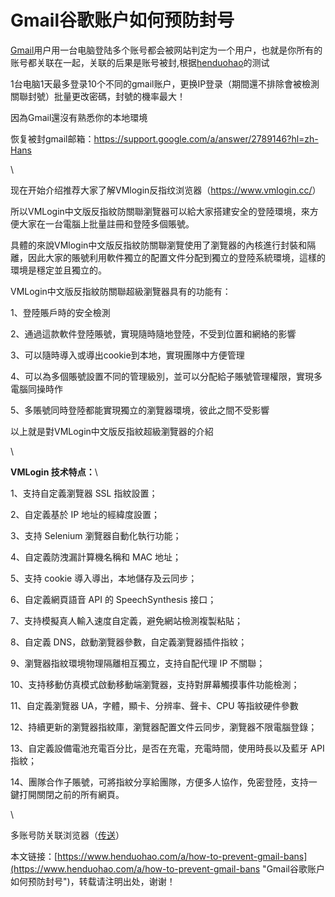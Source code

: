 # Gmail谷歌账户如何预防封号
[Gmail](https://www.henduohao.com/tag/gmail "Gmail是Google的免费网络邮件服务，也是世界上用户量最多的邮箱。")用户用一台电脑登陆多个账号都会被网站判定为一个用户，也就是你所有的账号都关联在一起，关联的后果是账号被封,根据[henduohao](https://www.henduohao.com/)的测试

1台电脑1天最多登录10个不同的gmail账户，更换IP登录（期間還不排除會被檢測關聯封號）批量更改密碼，封號的機率最大！

因為Gmail還沒有熟悉你的本地環境

恢复被封gmail邮箱：<https://support.google.com/a/answer/2789146?hl=zh-Hans>

\


现在开始介绍推荐大家了解VMlogin反指纹浏览器（<https://www.vmlogin.cc/>）

所以VMLogin中文版反指紋防關聯瀏覽器可以給大家搭建安全的登陸環境，來方便大家在一台電腦上批量註冊和登陸多個賬號。

具體的來說VMlogin中文版反指紋防關聯瀏覽使用了瀏覽器的內核進行封裝和隔離，因此大家的賬號利用軟件獨立的配置文件分配到獨立的登陸系統環境，這樣的環境是穩定並且獨立的。

VMLogin中文版反指紋防關聯超級瀏覽器具有的功能有：

1、登陸賬戶時的安全檢測

2、通過這款軟件登陸賬號，實現隨時隨地登陸，不受到位置和網絡的影響

3、可以隨時導入或導出cookie到本地，實現團隊中方便管理

4、可以為多個賬號設置不同的管理級別，並可以分配給子賬號管理權限，實現多電腦同操時作

5、多賬號同時登陸都能實現獨立的瀏覽器環境，彼此之間不受影響

以上就是對VMLogin中文版反指紋超級瀏覽器的介紹

\


**VMLogin 技术特点：**\


1、支持自定義瀏覽器 SSL 指紋設置；

2、自定義基於 IP 地址的經緯度設置；

3、支持 Selenium 瀏覽器自動化執行功能；

4、自定義防洩漏計算機名稱和 MAC 地址；

5、支持 cookie 導入導出，本地儲存及云同步；

6、自定義網頁語音 API 的 SpeechSynthesis 接口；

7、支持模擬真人輸入速度自定義，避免網站檢測複製粘貼；

8、自定義 DNS，啟動瀏覽器參數，自定義瀏覽器插件指紋；

9、瀏覽器指紋環境物理隔離相互獨立，支持自配代理 IP 不關聯；

10、支持移動仿真模式啟動移動端瀏覽器，支持對屏幕觸摸事件功能檢測；

11、自定義瀏覽器 UA，字體，顯卡、分辨率、聲卡、CPU 等指紋硬件參數

12、持續更新的瀏覽器指紋庫，瀏覽器配置文件云同步，瀏覽器不限電腦登錄；

13、自定義設備電池充電百分比，是否在充電，充電時間，使用時長以及藍牙 API 指紋；

14、團隊合作子賬號，可將指紋分享給團隊，方便多人協作，免密登陸，支持一鍵打開關閉之前的所有網頁。

\
多账号防关联浏览器（[传送](https://www.vmlogin.cc/)）

本文链接：[https://www.henduohao.com/a/how-to-prevent-gmail-bans](https://www.henduohao.com/a/how-to-prevent-gmail-bans "Gmail谷歌账户如何预防封号")，转载请注明出处，谢谢！